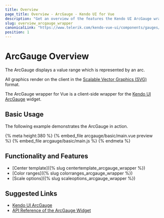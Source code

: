 ```yaml
---
title: Overview
page_title: Overview - ArcGauge - Kendo UI for Vue
description: "Get an overview of the features the Kendo UI ArcGauge wrapper for Vue delivers and use the component in Vue projects."
slug: overview_arcgauge_wrapper
canonicalLink: "https://www.telerik.com/kendo-vue-ui/components/gauges/arcgauge/"
position: 1
---
```


<div><WrapperBanner link="/kendo-vue-ui/components/gauges/arcgauge/"></WrapperBanner></div>    

# ArcGauge Overview

The ArcGauge displays a value range which is represented by an arc.

All graphics render on the client in the [Scalable Vector Graphics (SVG)](https://en.wikipedia.org/wiki/Scalable_Vector_Graphics) format.

The ArcGauge wrapper for Vue is a client-side wrapper for the [Kendo UI ArcGauge](https://docs.telerik.com/kendo-ui/api/javascript/dataviz/ui/arcgauge) widget.

<div data-component="StartFreeTrialSection"></div>

## Basic Usage

The following example demonstrates the ArcGauge in action.

{% meta height:380 %}
{% embed_file arcgauge/basic/main.vue preview %}
{% embed_file arcgauge/basic/main.js %}
{% endmeta %}


## Functionality and Features

* [Center template]({% slug centertemplate_arcgauge_wrapper %})
* [Color ranges]({% slug colorranges_arcgauge_wrapper %})
* [Scale options]({% slug scaleoptions_arcgauge_wrapper %})

## Suggested Links

* [Kendo UI ArcGauge](https://docs.telerik.com/kendo-ui/controls/gauges/arcgauge/overview)
* [API Reference of the ArcGauge Widget](https://docs.telerik.com/kendo-ui/api/javascript/dataviz/ui/arcgauge)
